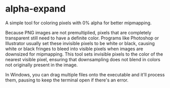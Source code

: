 alpha-expand
============

A simple tool for coloring pixels with 0% alpha for better mipmapping.

Because PNG images are not premultiplied, pixels that are completely transparent still need to have a definite color. Programs like Photoshop or Illustrator usually set these invisible pixels to be white or black, causing white or black fringes to bleed into visible pixels when images are downsized for mipmapping. This tool sets invisible pixels to the color of the nearest visible pixel, ensuring that downsampling does not blend in colors not originally present in the image.

In Windows, you can drag multiple files onto the executable and it'll process them, pausing to keep the terminal open if there's an error.
